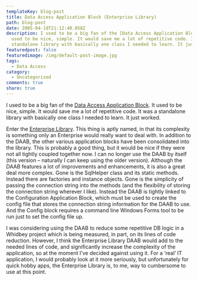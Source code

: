 ```yaml
---
templateKey: blog-post
title: Data Access Application Block (Enterprise Library)
path: blog-post
date: 2005-04-19T21:12:40.858Z
description: I used to be a big fan of the [Data Access Application Block]. It
  used to be nice, simple. It would save me a lot of repetitive code. It was a
  standalone library with basically one class I needed to learn. It just worked.
featuredpost: false
featuredimage: /img/default-post-image.jpg
tags:
  - Data Access
category:
  - Uncategorized
comments: true
share: true
---
```

<!--StartFragment-->

I used to be a big fan of the [Data Access Application Block](http://msdn.microsoft.com/library/default.asp?url=/library/en-us/dnpag2/html/daab.asp). It used to be nice, simple. It would save me a lot of repetitive code. It was a standalone library with basically one class I needed to learn. It just worked.

Enter the [Enterprise Library](http://www.microsoft.com/downloads/details.aspx?FamilyID=0325B97A-9534-4349-8038-D56B38EC394C&displaylang=en). This thing is aptly named, in that its complexity is something only an Enterprise would really want to deal with. In addition to the DAAB, the other various application blocks have been consolidated into the library. This is probably a good thing, but it would be nice if they were not all tightly coupled together now. I can no longer use the DAAB by itself (this version – naturally I can keep using the older version). Although the DAAB features a lot of improvements and enhancements, it is also a great deal more complex. Gone is the SqlHelper class and its static methods. Instead there are factories and instance objects. Gone is the simplicity of passing the connection string into the methods (and the flexibility of storing the connection string wherever I like). Instead the DAAB is tightly linked to the Configuration Application Block, which must be used to create the config file that stores the connection string information for the DAAB to use. And the Config block requires a command line Windows Forms tool to be run just to set the config file up.

I was considering using the DAAB to reduce some repetitive DB logic in a Whidbey project which is being measured, in part, on its lines of code reduction. However, I think the Enterprise Library DAAB would add to the needed lines of code, and significantly increase the complexity of the application, so at the moment I’ve decided against using it. For a ‘real’ IT application, I would probably look at it more seriously, but unfortunately for quick hobby apps, the Enterprise Library is, to me, way to cumbersome to use at this point.

<!--EndFragment-->